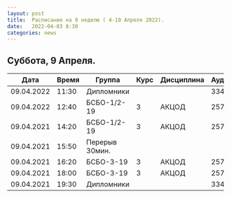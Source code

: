 ```yaml
---
layout: post
title:  Расписание на 9 неделю ( 4-10 Апреля 2022).
date:   2022-04-03 8:30
categories: news
---
```


## Суббота, 9 Апреля.

| Дата          | Время   | Группа        | Курс | Дисциплина  | Аудитория | Материалы |
| ------------- | ------- | ------------- | ---- | ----------- | --------- | --------- |
|09.04.2022     |11:30    |Дипломники     |      |             |   334?    |           |
|09.04.2022     |12:40    |БСБО-1/2-19    |3     |АКЦОД        |   257     |           |
|09.04.2021     |14:20    |БСБО-1/2-19    |3     |АКЦОД        |   257     |           |
|09.04.2021     |15:50    |Перерыв 30мин. |      |             |           |           |
|09.04.2021     |16:20    |БСБО-3-19      |3     |АКЦОД        |   257     |           |
|09.04.2021     |18:00    |БСБО-3-19      |3     |АКЦОД        |   257     |           |
|09.04.2021     |19:30    |Дипломники     |      |             |   334     |           |


